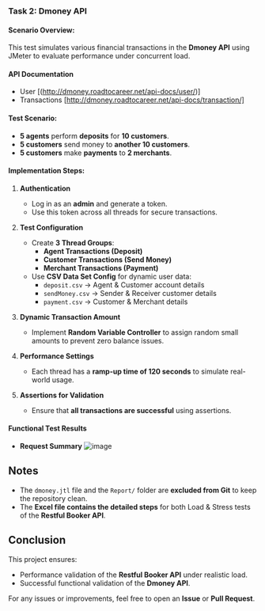 ### Task 2: Dmoney API
#### Scenario Overview:
This test simulates various financial transactions in the **Dmoney API** using JMeter to evaluate performance under concurrent load.

#### API Documentation
- User [(http://dmoney.roadtocareer.net/api-docs/user/)]
- Transactions [http://dmoney.roadtocareer.net/api-docs/transaction/]
#### Test Scenario:
- **5 agents** perform **deposits** for **10 customers**.  
- **5 customers** send money to **another 10 customers**.  
- **5 customers** make **payments** to **2 merchants**.  

#### Implementation Steps:
1. **Authentication**  
   - Log in as an **admin** and generate a token.  
   - Use this token across all threads for secure transactions.  

2. **Test Configuration**  
   - Create **3 Thread Groups**:
     - **Agent Transactions (Deposit)**  
     - **Customer Transactions (Send Money)**  
     - **Merchant Transactions (Payment)**  
   - Use **CSV Data Set Config** for dynamic user data:
     - `deposit.csv` → Agent & Customer account details  
     - `sendMoney.csv` → Sender & Receiver customer details  
     - `payment.csv` → Customer & Merchant details  

3. **Dynamic Transaction Amount**  
   - Implement **Random Variable Controller** to assign random small amounts to prevent zero balance issues.  

4. **Performance Settings**  
   - Each thread has a **ramp-up time of 120 seconds** to simulate real-world usage.  

5. **Assertions for Validation**  
   - Ensure that **all transactions are successful** using assertions.  

#### Functional Test Results
- **Request Summary**
  ![image](https://github.com/user-attachments/assets/95b00971-9dad-4906-8465-0b599633ed8f)


## Notes
- The `dmoney.jtl` file and the `Report/` folder are **excluded from Git** to keep the repository clean.
- The **Excel file contains the detailed steps** for both Load & Stress tests of the **Restful Booker API**.

## Conclusion
This project ensures:
- Performance validation of the **Restful Booker API** under realistic load.
- Successful functional validation of the **Dmoney API**.

For any issues or improvements, feel free to open an **Issue** or **Pull Request**.
